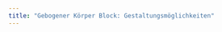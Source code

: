 ```yaml
---
title: "Gebogener Körper Block: Gestaltungsmöglichkeiten"
---
```


<PatternOptions pattern='bent' />
